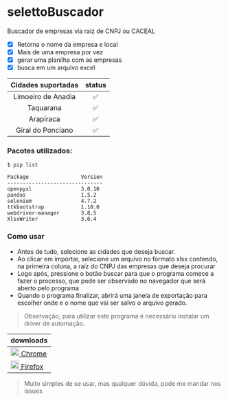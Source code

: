 # selettoBuscador
Buscador de empresas via raíz de CNPJ ou CACEAL

- [x] Retorna o nome da empresa e local
- [x] Mais de uma empresa por vez
- [x] gerar uma planílha com as empresas
- [x] busca em um arquivo excel

| Cidades suportadas |       status       |
|:------------------:|:------------------:|
| Limoeiro de Anadia | :white_check_mark: |
|     Taquarana      | :white_check_mark: |
|     Arapiraca      | :white_check_mark: |
| Giral do Ponciano  | :white_check_mark: |

### Pacotes utilizados:
```
$ pip list

Package                 Version
-------------------------------
openpyxl                3.0.10
pandas                  1.5.2
selenium                4.7.2
ttkbootstrap            1.10.0
webdriver-manager       3.8.5
XlsxWriter              3.0.4
```

### Como usar

- Antes de tudo, selecione as cidades que deseja buscar.
- Ao clicar em importar, selecione um arquivo no formato xlsx contendo, na primeira coluna, a raíz do CNPJ das empresas que deseja procurar
- Logo após, pressione o botão buscar para que o programa comece a fazer o processo, que pode ser observado no navegador que será aberto pelo programa
- Quando o programa finalizar, abrirá uma janela de exportação para escolher onde e o nome que vai ser salvo o arquivo gerado.


>Observação, para utilizar este programa é necessário instalar um driver de automação.

|downloads|
|---|
|[<img src="https://pnggrid.com/wp-content/uploads/2021/04/Google-Chrome-Logo-2048x2048.png" width="20" /> Chrome](https://chromedriver.storage.googleapis.com/index.html?path=108.0.5359.71/)|
|[<img src="https://th.bing.com/th/id/R.27d319b45926552180640e6c91290e5e?rik=AAxCF1FvPM3t4Q&pid=ImgRaw&r=0" width="20" height="20" /> Firefox](https://github.com/mozilla/geckodriver/releases/tag/v0.32.0)|

>Muito simples de se usar, mas qualquer dúvida, pode me mandar nos issues
